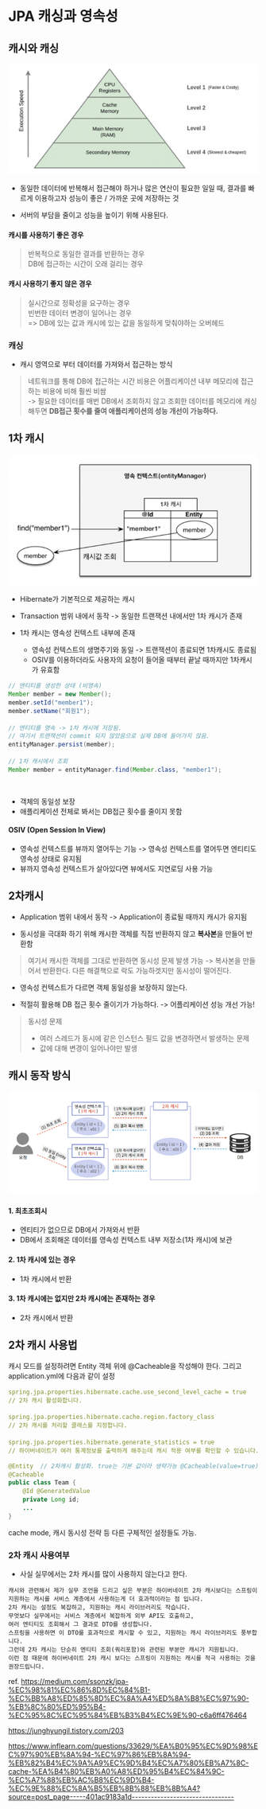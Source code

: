 # JPA 캐싱과 영속성

## 캐시와 캐싱

![alt text](images/캐시메모리.png)

- 동일한 데이터에 반복해서 접근해야 하거나 많은 연산이 필요한 일일 때,
  결과를 빠르게 이용하고자 성능이 좋은 / 가까운 곳에 저장하는 것

- 서버의 부담을 줄이고 성능을 높이기 위해 사용된다.

#### 캐시를 사용하기 좋은 경우

> 반복적으로 동일한 결과를 반환하는 경우 \
> DB에 접근하는 시간이 오래 걸리는 경우

#### 캐시 사용하기 좋지 않은 경우

> 실시간으로 정확성을 요구하는 경우\
> 빈번한 데이터 변경이 일어나는 경우\
> => DB에 있는 값과 캐시에 있는 값을 동일하게 맞춰야하는 오버헤드

### 캐싱

- 캐시 영역으로 부터 데이터를 가져와서 접근하는 방식

> 네트워크를 통해 DB에 접근하는 시간 비용은 어플리케이션 내부 메모리에 접근하는 비용에 비해 훨씬 비쌈 \
>  -> 필요한 데이터를 매번 DB에서 조회하지 않고 조회한 데이터를 메모리에 캐싱해두면 **DB접근 횟수를 줄여 애플리케이션의 성능 개선이 가능하다.**

## 1차 캐시

![alt text](images/1차캐시.png)

- Hibernate가 기본적으로 제공하는 캐시

- Transaction 범위 내에서 동작 -> 동일한 트랜잭션 내에서만 1차 캐시가 존재

- 1차 캐시는 영속성 컨텍스트 내부에 존재

  - 영속성 컨텍스트의 생명주기와 동일 -> 트랜잭션이 종료되면 1차캐시도 종료됨
  - OSIV를 이용하더라도 사용자의 요청이 들어올 때부터 끝날 때까지만 1차캐시가 유효함

```java
// 엔티티를 생성한 상태 (비영속)
Member member = new Member();
member.setId("member1");
member.setName("회원1");

// 엔티티를 영속 -> 1차 캐시에 저장됨.
// 여기서 트랜잭션이 commit 되지 않았음으로 실제 DB에 들어가지 않음.
entityManager.persist(member);

// 1차 캐시에서 조회
Member member = entityManager.find(Member.class, "member1");
```

<br>

- 객체의 동일성 보장
- 애플리케이션 전체로 봐서는 DB접근 횟수를 줄이지 못함

#### OSIV (Open Session In View)

- 영속성 컨텍스트를 뷰까지 열어두는 기능
  -> 영속성 컨텍스트를 열어두면 엔티티도 영속성 상태로 유지됨
- 뷰까지 영속성 컨텍스트가 살아있다면 뷰에서도 지연로딩 사용 가능

## 2차캐시

- Application 범위 내에서 동작 -> Application이 종료될 때까지 캐시가 유지됨

- 동시성을 극대화 하기 위해 캐시한 객체를 직접 반환하지 않고 **복사본**을 만들어 반환함

> 여기서 캐시한 객체를 그대로 반환하면 동시성 문제 발생 가능 -> 복사본을 만들어서 반환한다. 다른 해결책으로 락도 가능하겟지만 동시성이 떨어진다.

- 영속성 컨텍스트가 다르면 객체 동일성을 보장하지 않는다.

- 적절히 활용해 DB 접근 횟수 줄이기가 가능하다. -> 어플리케이션 성능 개선 가능!

> 동시성 문제
>
> - 여러 스레드가 동시에 같은 인스턴스 필드 값을 변경하면서 발생하는 문제
> - 값에 대해 변경이 일어나야만 발생

## 캐시 동작 방식

![alt text](images/2차캐시.png)

#### 1. 최초조회시

- 엔티티가 없으므로 DB에서 가져와서 반환
- DB에서 조회해온 데이터를 영속성 컨텍스트 내부 저장소(1차 캐시)에 보관

#### 2. 1차 캐시에 있는 경우

- 1차 캐시에서 반환

#### 3. 1차 캐시에는 없지만 2차 캐시에는 존재하는 경우

- 2차 캐시에서 반환

## 2차 캐시 사용법

캐시 모드를 설정하려면 Entity 객체 위에 @Cacheable을 작성해야 한다. 그리고 application.yml에 다음과 같이 설정

```yml
spring.jpa.properties.hibernate.cache.use_second_level_cache = true
// 2차 캐시 활성화합니다.

spring.jpa.properties.hibernate.cache.region.factory_class
// 2차 캐시를 처리할 클래스를 지정합니다.

spring.jpa.properties.hibernate.generate_statistics = true
// 하이버네이트가 여러 통계정보를 출력하게 해주는데 캐시 적용 여부를 확인할 수 있습니다.
```

```java
@Entity  // 2차캐시 활성화. true는 기본 값이라 생략가능 @Cacheable(value=true)
@Cacheable
public class Team {
	@Id @GeneratedValue
	private Long id;
	...
}
```

cache mode, 캐시 동시성 전략 등 다른 구체적인 설정들도 가능.

### 2차 캐시 사용여부

- 사실 실무에서는 2차 캐시를 많이 사용하지 않는다고 한다.

```
캐시와 관련해서 제가 실무 조언을 드리고 싶은 부분은 하이버네이트 2차 캐시보다는 스프링이 지원하는 캐시를 서비스 계층에서 사용하는게 더 효과적이라는 점 입니다.
2차 캐시는 설정도 복잡하고, 지원하는 캐시 라이브러리도 작습니다.
무엇보다 실무에서는 서비스 계층에서 복잡하게 외부 API도 호출하고,
여러 엔티티도 조회해서 그 결과로 DTO를 생성합니다.
스프링을 사용하면 이 DTO를 효과적으로 캐시할 수 있고, 지원하는 캐시 라이브러리도 풍부합니다.
그런데 2차 캐시는 단순히 엔티티 조회(쿼리포함)와 관련된 부분만 캐시가 지원됩니다.
이런 점 때문에 하이버네이트 2차 캐시 보다는 스프링이 지원하는 캐시를 적극 사용하는 것을 권장드립니다.
```

ref.
https://medium.com/ssonzk/jpa-%EC%98%81%EC%86%8D%EC%84%B1-%EC%BB%A8%ED%85%8D%EC%8A%A4%ED%8A%B8%EC%97%90-%EB%8C%80%ED%95%B4-%EC%95%8C%EC%95%84%EB%B3%B4%EC%9E%90-c6a6ff476464

https://junghyungil.tistory.com/203

https://www.inflearn.com/questions/33629/%EA%B0%95%EC%9D%98%EC%97%90%EB%8A%94-%EC%97%86%EB%8A%94-%EB%82%B4%EC%9A%A9%EC%9D%B4%EC%A7%80%EB%A7%8C-cache-%EA%B4%80%EB%A0%A8%ED%95%B4%EC%84%9C-%EC%A7%88%EB%AC%B8%EC%9D%B4-%EC%9E%88%EC%8A%B5%EB%8B%88%EB%8B%A4?source=post_page-----401ac9183a1d--------------------------------
